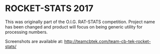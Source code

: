 # ROCKET-STATS 2017
This was originally part of the O.I.G. RAT-STATS competition. 
Project name has been changed and product will focus on being generic utility for processing numbers.
 
Screenshots are available at:
http://teamcbtek.com/team-cb-tek-rocket-stats/
